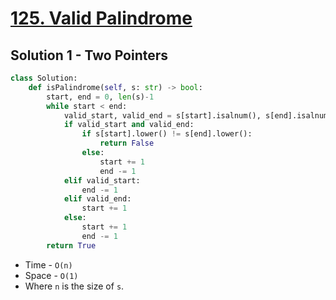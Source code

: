 # [125. Valid Palindrome](https://leetcode.com/problems/valid-palindrome/)

## Solution 1 - Two Pointers

```py
class Solution:
    def isPalindrome(self, s: str) -> bool:
        start, end = 0, len(s)-1
        while start < end:
            valid_start, valid_end = s[start].isalnum(), s[end].isalnum()
            if valid_start and valid_end:
                if s[start].lower() != s[end].lower():
                    return False
                else:
                    start += 1
                    end -= 1
            elif valid_start:
                end -= 1
            elif valid_end:
                start += 1
            else:
                start += 1
                end -= 1
        return True
```

- Time - `O(n)`
- Space - `O(1)`
- Where `n` is the size of `s`.